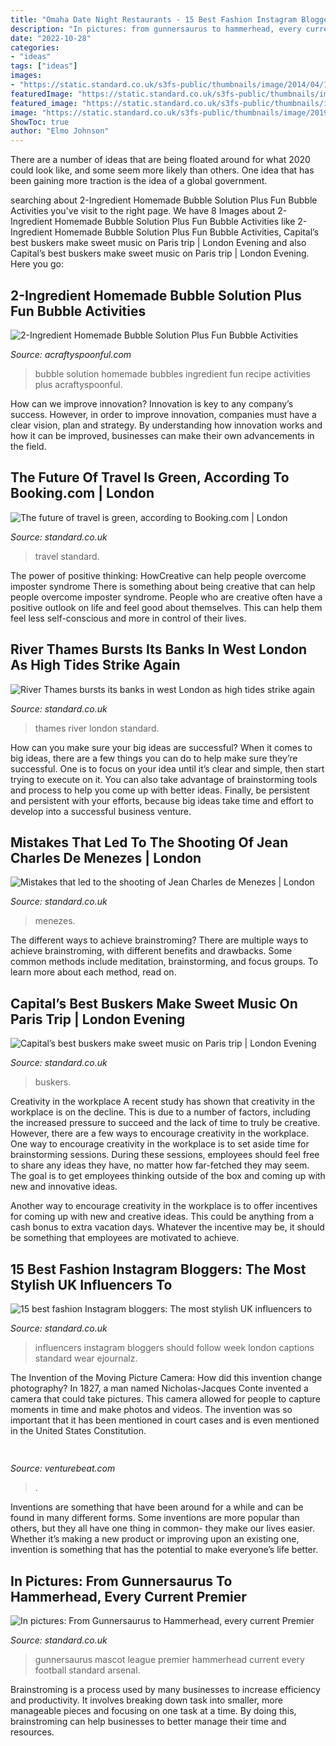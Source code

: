 ```yaml
---
title: "Omaha Date Night Restaurants - 15 Best Fashion Instagram Bloggers: The Most Stylish Uk Influencers To"
description: "In pictures: from gunnersaurus to hammerhead, every current premier"
date: "2022-10-28"
categories:
- "ideas"
tags: ["ideas"]
images:
- "https://static.standard.co.uk/s3fs-public/thumbnails/image/2014/04/11/09/busjk.jpg"
featuredImage: "https://static.standard.co.uk/s3fs-public/thumbnails/image/2016/02/24/08/thamesflooding2402e.jpg"
featured_image: "https://static.standard.co.uk/s3fs-public/thumbnails/image/2014/04/11/09/busjk.jpg"
image: "https://static.standard.co.uk/s3fs-public/thumbnails/image/2019/09/20/11/green-woman-travel-shutterstock.jpg"
ShowToc: true
author: "Elmo Johnson"
---
```



There are a number of ideas that are being floated around for what 2020 could look like, and some seem more likely than others. One idea that has been gaining more traction is the idea of a global government.

	

		
searching about 2-Ingredient Homemade Bubble Solution Plus Fun Bubble Activities you've visit to the right page. We have 8 Images about 2-Ingredient Homemade Bubble Solution Plus Fun Bubble Activities like 2-Ingredient Homemade Bubble Solution Plus Fun Bubble Activities, Capital’s best buskers make sweet music on Paris trip | London Evening and also Capital’s best buskers make sweet music on Paris trip | London Evening. Here you go:
		
    
## 2-Ingredient Homemade Bubble Solution Plus Fun Bubble Activities

<img loading=lazy src="https://acraftyspoonful.com/wp-content/uploads/2017/02/2-Ingredient-Homemade-Bubble-Solution-and-other-awesome-ways-to-use-bubbles.jpg" onerror="this.onerror=null;this.src='https://tse4.mm.bing.net/th?id=OIP.t_j_b-GsN5yVX8LJa-oGFQHaLM&amp;pid=15.1';" alt="2-Ingredient Homemade Bubble Solution Plus Fun Bubble Activities">

_Source: acraftyspoonful.com_

>bubble solution homemade bubbles ingredient fun recipe activities plus acraftyspoonful. 

	

How can we improve innovation?
Innovation is key to any company’s success. However, in order to improve innovation, companies must have a clear vision, plan and strategy. By understanding how innovation works and how it can be improved, businesses can make their own advancements in the field.

    
## The Future Of Travel Is Green, According To Booking.com | London

<img loading=lazy src="https://static.standard.co.uk/s3fs-public/thumbnails/image/2019/09/20/11/green-woman-travel-shutterstock.jpg" onerror="this.onerror=null;this.src='https://tse2.mm.bing.net/th?id=OIP.c5SDU0mksCqn5lSx-HErqQHaE8&amp;pid=15.1';" alt="The future of travel is green, according to Booking.com | London">

_Source: standard.co.uk_

>travel standard. 

	

The power of positive thinking: HowCreative can help people overcome imposter syndrome
There is something about being creative that can help people overcome imposter syndrome. People who are creative often have a positive outlook on life and feel good about themselves. This can help them feel less self-conscious and more in control of their lives.

    
## River Thames Bursts Its Banks In West London As High Tides Strike Again

<img loading=lazy src="https://static.standard.co.uk/s3fs-public/thumbnails/image/2016/02/24/08/thamesflooding2402e.jpg" onerror="this.onerror=null;this.src='https://tse2.mm.bing.net/th?id=OIP.xs9WG3LYFU6P3Bi7XNqiywHaE8&amp;pid=15.1';" alt="River Thames bursts its banks in west London as high tides strike again">

_Source: standard.co.uk_

>thames river london standard. 

	

How can you make sure your big ideas are successful?
When it comes to big ideas, there are a few things you can do to help make sure they’re successful. One is to focus on your idea until it’s clear and simple, then start trying to execute on it. You can also take advantage of brainstorming tools and process to help you come up with better ideas. Finally, be persistent and persistent with your efforts, because big ideas take time and effort to develop into a successful business venture.

    
## Mistakes That Led To The Shooting Of Jean Charles De Menezes | London

<img loading=lazy src="https://www.standard.co.uk/s3fs-public/thumbnails/image/2012/01/03/09/cctv-menezes-death-415x275.jpg" onerror="this.onerror=null;this.src='https://tse4.mm.bing.net/th?id=OIP.mrD72JOKfwl88DLFY45c3AAAAA&amp;pid=15.1';" alt="Mistakes that led to the shooting of Jean Charles de Menezes | London">

_Source: standard.co.uk_

>menezes. 

	

The different ways to achieve brainstroming?
There are multiple ways to achieve brainstroming, with different benefits and drawbacks. Some common methods include meditation, brainstorming, and focus groups. To learn more about each method, read on.

    
## Capital’s Best Buskers Make Sweet Music On Paris Trip | London Evening

<img loading=lazy src="https://static.standard.co.uk/s3fs-public/thumbnails/image/2014/04/11/09/busjk.jpg" onerror="this.onerror=null;this.src='https://tse1.mm.bing.net/th?id=OIP.bJ1xSze0b0sHsOPREg-gHgHaE8&amp;pid=15.1';" alt="Capital’s best buskers make sweet music on Paris trip | London Evening">

_Source: standard.co.uk_

>buskers. 

	

Creativity in the workplace
A recent study has shown that creativity in the workplace is on the decline. This is due to a number of factors, including the increased pressure to succeed and the lack of time to truly be creative. However, there are a few ways to encourage creativity in the workplace.
One way to encourage creativity in the workplace is to set aside time for brainstorming sessions. During these sessions, employees should feel free to share any ideas they have, no matter how far-fetched they may seem. The goal is to get employees thinking outside of the box and coming up with new and innovative ideas.

Another way to encourage creativity in the workplace is to offer incentives for coming up with new and creative ideas. This could be anything from a cash bonus to extra vacation days. Whatever the incentive may be, it should be something that employees are motivated to achieve.

    
## 15 Best Fashion Instagram Bloggers: The Most Stylish UK Influencers To

<img loading=lazy src="https://static.standard.co.uk/s3fs-public/thumbnails/image/2018/02/05/14/gannistreetstyle11.jpg" onerror="this.onerror=null;this.src='https://tse1.mm.bing.net/th?id=OIP.NSrBZ6oQ6oy3q1Xa_1CRpQHaE8&amp;pid=15.1';" alt="15 best fashion Instagram bloggers: The most stylish UK influencers to">

_Source: standard.co.uk_

>influencers instagram bloggers should follow week london captions standard wear ejournalz. 

	

The Invention of the Moving Picture Camera: How did this invention change photography?
In 1827, a man named Nicholas-Jacques Conte invented a camera that could take pictures. This camera allowed for people to capture moments in time and make photos and videos. The invention was so important that it has been mentioned in court cases and is even mentioned in the United States Constitution.

    
## 

<img loading=lazy src="https://venturebeat.com/wp-content/uploads/2018/09/IMG_20180903_102707-1.jpg?w=757" onerror="this.onerror=null;this.src='https://tse3.mm.bing.net/th?id=OIP.Dnhhdm2edEw4m6F1HTB_ZgHaF3&amp;pid=15.1';" alt="">

_Source: venturebeat.com_

>. 

	

Inventions are something that have been around for a while and can be found in many different forms. Some inventions are more popular than others, but they all have one thing in common- they make our lives easier. Whether it’s making a new product or improving upon an existing one, invention is something that has the potential to make everyone’s life better.

    
## In Pictures: From Gunnersaurus To Hammerhead, Every Current Premier

<img loading=lazy src="https://static.standard.co.uk/s3fs-public/thumbnails/image/2013/10/09/08/Gunnersaurus_1.jpg" onerror="this.onerror=null;this.src='https://tse1.mm.bing.net/th?id=OIP.Gg3c-rgFB2sbVqWPAf2xywHaLH&amp;pid=15.1';" alt="In pictures: From Gunnersaurus to Hammerhead, every current Premier">

_Source: standard.co.uk_

>gunnersaurus mascot league premier hammerhead current every football standard arsenal. 

	

Brainstroming is a process used by many businesses to increase efficiency and productivity. It involves breaking down task into smaller, more manageable pieces and focusing on one task at a time. By doing this, brainstroming can help businesses to better manage their time and resources.

